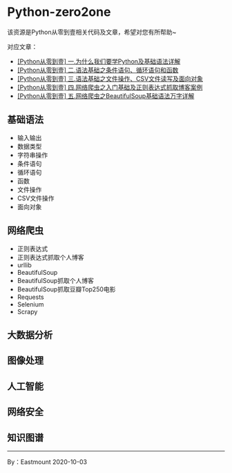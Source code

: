 # Python-zero2one
该资源是Python从零到壹相关代码及文章，希望对您有所帮助~

对应文章： <br />
- [[Python从零到壹] 一.为什么我们要学Python及基础语法详解](https://blog.csdn.net/Eastmount/article/details/108172132)
- [[Python从零到壹] 二.语法基础之条件语句、循环语句和函数](https://blog.csdn.net/Eastmount/article/details/108479670)
- [[Python从零到壹] 三.语法基础之文件操作、CSV文件读写及面向对象](https://blog.csdn.net/Eastmount/article/details/108737755)
- [[Python从零到壹] 四.网络爬虫之入门基础及正则表达式抓取博客案例](https://blog.csdn.net/Eastmount/article/details/108887652)
- [[Python从零到壹] 五.网络爬虫之BeautifulSoup基础语法万字详解](https://blog.csdn.net/Eastmount/article/details/109497225)


## 基础语法
- 输入输出
- 数据类型
- 字符串操作
- 条件语句
- 循环语句
- 函数
- 文件操作
- CSV文件操作
- 面向对象

## 网络爬虫
- 正则表达式
- 正则表达式抓取个人博客
- urllib
- BeautifulSoup
- BeautifulSoup抓取个人博客
- BeautifulSoup抓取豆瓣Top250电影
- Requests
- Selenium
- Scrapy


## 大数据分析

## 图像处理

## 人工智能

## 网络安全

## 知识图谱


----

By：Eastmount 2020-10-03

